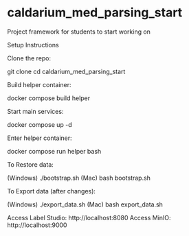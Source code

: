 # caldarium_med_parsing_start
Project framework for students to start working on

Setup Instructions

Clone the repo:

git clone <repo-url>
cd caldarium_med_parsing_start


Build helper container:

docker compose build helper


Start main services:

docker compose up -d


Enter helper container:

docker compose run helper bash


To Restore data:

(Windows)
./bootstrap.sh
(Mac)
bash bootstrap.sh

To Export data (after changes):

(Windows)
./export_data.sh
(Mac)
bash export_data.sh

Access Label Studio: http://localhost:8080
Access MinIO: http://localhost:9000
